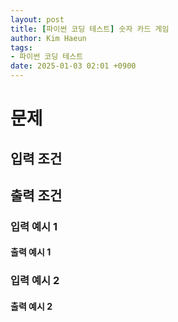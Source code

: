 ```yaml
---
layout: post
title: [파이썬 코딩 테스트] 숫자 카드 게임
author: Kim Haeun
tags:
- 파이썬 코딩 테스트
date: 2025-01-03 02:01 +0900
---
```


# 문제 #
## 입력 조건 ##
## 출력 조건 ##
### 입력 예시 1 ###
#### 출력 예시 1 ####
### 입력 예시 2 ###
#### 출력 예시 2 ####